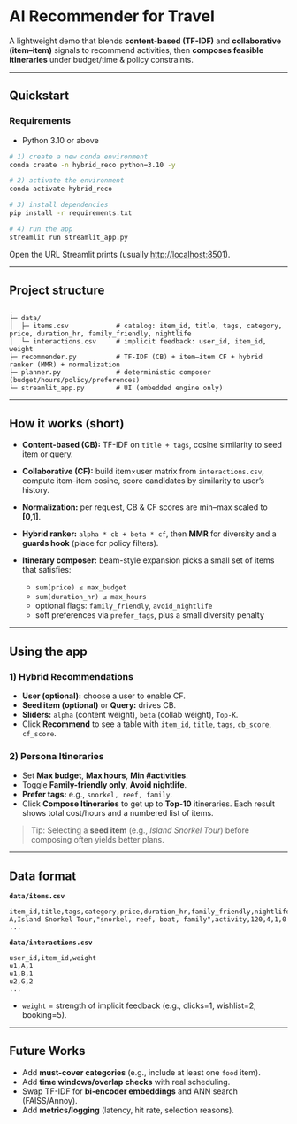# AI Recommender for Travel

A lightweight demo that blends **content-based (TF-IDF)** and **collaborative (item–item)** signals to recommend activities, then **composes feasible itineraries** under budget/time & policy constraints.

---

## Quickstart

### Requirements
- Python 3.10 or above

```bash
# 1) create a new conda environment
conda create -n hybrid_reco python=3.10 -y

# 2) activate the environment
conda activate hybrid_reco

# 3) install dependencies
pip install -r requirements.txt

# 4) run the app
streamlit run streamlit_app.py
````

Open the URL Streamlit prints (usually [http://localhost:8501](http://localhost:8501)).

---

## Project structure

```
.
├─ data/
│  ├─ items.csv            # catalog: item_id, title, tags, category, price, duration_hr, family_friendly, nightlife
│  └─ interactions.csv     # implicit feedback: user_id, item_id, weight
├─ recommender.py          # TF-IDF (CB) + item–item CF + hybrid ranker (MMR) + normalization
├─ planner.py              # deterministic composer (budget/hours/policy/preferences)
└─ streamlit_app.py        # UI (embedded engine only)
```

---

## How it works (short)

* **Content-based (CB):** TF-IDF on `title + tags`, cosine similarity to seed item or query.
* **Collaborative (CF):** build item×user matrix from `interactions.csv`, compute item–item cosine, score candidates by similarity to user’s history.
* **Normalization:** per request, CB & CF scores are min–max scaled to **[0,1]**.
* **Hybrid ranker:** `alpha * cb + beta * cf`, then **MMR** for diversity and a **guards hook** (place for policy filters).
* **Itinerary composer:** beam-style expansion picks a small set of items that satisfies:

  * `sum(price) ≤ max_budget`
  * `sum(duration_hr) ≤ max_hours`
  * optional flags: `family_friendly`, `avoid_nightlife`
  * soft preferences via `prefer_tags`, plus a small diversity penalty

---

## Using the app

### 1) Hybrid Recommendations

* **User (optional):** choose a user to enable CF.
* **Seed item (optional)** or **Query:** drives CB.
* **Sliders:** `alpha` (content weight), `beta` (collab weight), `Top-K`.
* Click **Recommend** to see a table with `item_id`, `title`, `tags`, `cb_score`, `cf_score`.

### 2) Persona Itineraries

* Set **Max budget**, **Max hours**, **Min #activities**.
* Toggle **Family-friendly only**, **Avoid nightlife**.
* **Prefer tags:** e.g., `snorkel, reef, family`.
* Click **Compose Itineraries** to get up to **Top-10** itineraries.
  Each result shows total cost/hours and a numbered list of items.

> Tip: Selecting a **seed item** (e.g., *Island Snorkel Tour*) before composing often yields better plans.

---

## Data format

**`data/items.csv`**

```
item_id,title,tags,category,price,duration_hr,family_friendly,nightlife
A,Island Snorkel Tour,"snorkel, reef, boat, family",activity,120,4,1,0
...
```

**`data/interactions.csv`**

```
user_id,item_id,weight
u1,A,1
u1,B,1
u2,G,2
...
```

* `weight` = strength of implicit feedback (e.g., clicks=1, wishlist=2, booking=5).

---

## Future Works

* Add **must-cover categories** (e.g., include at least one `food` item).
* Add **time windows/overlap checks** with real scheduling.
* Swap TF-IDF for **bi-encoder embeddings** and ANN search (FAISS/Annoy).
* Add **metrics/logging** (latency, hit rate, selection reasons).



